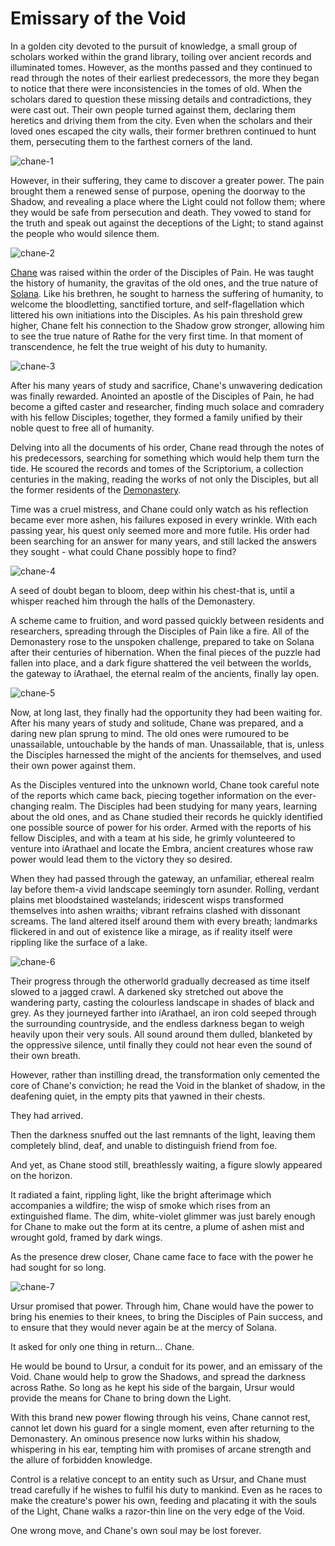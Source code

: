 # Emissary of the Void

In a golden city devoted to the pursuit of knowledge, a small group of scholars worked within the grand library, toiling over ancient records and illuminated tomes. However, as the months passed and they continued to read through the notes of their earliest predecessors, the more they began to notice that there were inconsistencies in the tomes of old. When the scholars dared to question these missing details and contradictions, they were cast out. Their own people turned against them, declaring them heretics and driving them from the city. Even when the scholars and their loved ones escaped the city walls, their former brethren continued to hunt them, persecuting them to the farthest corners of the land.

<img src="https://d2hl7maqck52px.cloudfront.net/main-story/04-monarch/chane-1.webp" alt="chane-1" class="center">

However, in their suffering, they came to discover a greater power. The pain brought them a renewed sense of purpose, opening the doorway to the Shadow, and revealing a place where the Light could not follow them; where they would be safe from persecution and death. They vowed to stand for the truth and speak out against the deceptions of the Light; to stand against the people who would silence them.

<img src="https://d2hl7maqck52px.cloudfront.net/main-story/04-monarch/chane-2.webp" alt="chane-2" class="center">

[Chane](../../heroes-of-rathe/chane-about.md) was raised within the order of the Disciples of Pain. He was taught the history of humanity, the gravitas of the old ones, and the true nature of [Solana](../../regions/rathe/solana/solana.md). Like his brethren, he sought to harness the suffering of humanity, to welcome the bloodletting, sanctified torture, and self-flagellation which littered his own initiations into the Disciples. As his pain threshold grew higher, Chane felt his connection to the Shadow grow stronger, allowing him to see the true nature of Rathe for the very first time. In that moment of transcendence, he felt the true weight of his duty to humanity.

<img src="https://d2hl7maqck52px.cloudfront.net/main-story/04-monarch/chane-3.webp" alt="chane-3" class="center">

After his many years of study and sacrifice, Chane's unwavering dedication was finally rewarded. Anointed an apostle of the Disciples of Pain, he had become a gifted caster and researcher, finding much solace and comradery with his fellow Disciples; together, they formed a family unified by their noble quest to free all of humanity.

Delving into all the documents of his order, Chane read through the notes of his predecessors, searching for something which would help them turn the tide. He scoured the records and tomes of the Scriptorium, a collection centuries in the making, reading the works of not only the Disciples, but all the former residents of the [Demonastery](../../regions/rathe/demonastery/demonastery.md).

Time was a cruel mistress, and Chane could only watch as his reflection became ever more ashen, his failures exposed in every wrinkle. With each passing year, his quest only seemed more and more futile. His order had been searching for an answer for many years, and still lacked the answers they sought - what could Chane possibly hope to find?

<img src="https://d2hl7maqck52px.cloudfront.net/main-story/04-monarch/chane-4.webp" alt="chane-4" class="center">

A seed of doubt began to bloom, deep within his chest-that is, until a whisper reached him through the halls of the Demonastery.

A scheme came to fruition, and word passed quickly between residents and researchers, spreading through the Disciples of Pain like a fire. All of the Demonastery rose to the unspoken challenge, prepared to take on Solana after their centuries of hibernation. When the final pieces of the puzzle had fallen into place, and a dark figure shattered the veil between the worlds, the gateway to íArathael, the eternal realm of the ancients, finally lay open.

<img src="https://d2hl7maqck52px.cloudfront.net/main-story/04-monarch/chane-5.webp" alt="chane-5" class="center">

Now, at long last, they finally had the opportunity they had been waiting for. After his many years of study and solitude, Chane was prepared, and a daring new plan sprung to mind. The old ones were rumoured to be unassailable, untouchable by the hands of man. Unassailable, that is, unless the Disciples harnessed the might of the ancients for themselves, and used their own power against them.

As the Disciples ventured into the unknown world, Chane took careful note of the reports which came back, piecing together information on the ever-changing realm. The Disciples had been studying for many years, learning about the old ones, and as Chane studied their records he quickly identified one possible source of power for his order. Armed with the reports of his fellow Disciples, and with a team at his side, he grimly volunteered to venture into íArathael and locate the Embra, ancient creatures whose raw power would lead them to the victory they so desired.

When they had passed through the gateway, an unfamiliar, ethereal realm lay before them-a vivid landscape seemingly torn asunder. Rolling, verdant plains met bloodstained wastelands; iridescent wisps transformed themselves into ashen wraiths; vibrant refrains clashed with dissonant screams. The land altered itself around them with every breath; landmarks flickered in and out of existence like a mirage, as if reality itself were rippling like the surface of a lake.

<img src="https://d2hl7maqck52px.cloudfront.net/main-story/04-monarch/chane-6.webp" alt="chane-6" class="center">

Their progress through the otherworld gradually decreased as time itself slowed to a jagged crawl. A darkened sky stretched out above the wandering party, casting the colourless landscape in shades of black and grey. As they journeyed farther into íArathael, an iron cold seeped through the surrounding countryside, and the endless darkness began to weigh heavily upon their very souls. All sound around them dulled, blanketed by the oppressive silence, until finally they could not hear even the sound of their own breath.

However, rather than instilling dread, the transformation only cemented the core of Chane's conviction; he read the Void in the blanket of shadow, in the deafening quiet, in the empty pits that yawned in their chests.

They had arrived.

Then the darkness snuffed out the last remnants of the light, leaving them completely blind, deaf, and unable to distinguish friend from foe.

And yet, as Chane stood still, breathlessly waiting, a figure slowly appeared on the horizon.

It radiated a faint, rippling light, like the bright afterimage which accompanies a wildfire; the wisp of smoke which rises from an extinguished flame. The dim, white-violet glimmer was just barely enough for Chane to make out the form at its centre, a plume of ashen mist and wrought gold, framed by dark wings.

As the presence drew closer, Chane came face to face with the power he had sought for so long.

<img src="https://d2hl7maqck52px.cloudfront.net/main-story/04-monarch/chane-7.webp" alt="chane-7" class="center">

Ursur promised that power. Through him, Chane would have the power to bring his enemies to their knees, to bring the Disciples of Pain success, and to ensure that they would never again be at the mercy of Solana.

It asked for only one thing in return... Chane.

He would be bound to Ursur, a conduit for its power, and an emissary of the Void. Chane would help to grow the Shadows, and spread the darkness across Rathe. So long as he kept his side of the bargain, Ursur would provide the means for Chane to bring down the Light.

With this brand new power flowing through his veins, Chane cannot rest, cannot let down his guard for a single moment, even after returning to the Demonastery. An ominous presence now lurks within his shadow, whispering in his ear, tempting him with promises of arcane strength and the allure of forbidden knowledge.

Control is a relative concept to an entity such as Ursur, and Chane must tread carefully if he wishes to fulfil his duty to mankind. Even as he races to make the creature's power his own, feeding and placating it with the souls of the Light, Chane walks a razor-thin line on the very edge of the Void.

One wrong move, and Chane's own soul may be lost forever.
